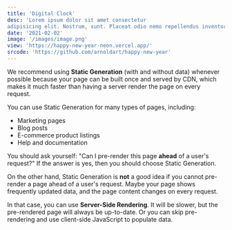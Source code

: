 ```yaml
---
title: 'Digital Clock'
desc: 'Lorem ipsum dolor sit amet consectetur
adipisicing elit. Nostrum, sunt. Placeat odio nemo repellendus inventore.'
date: '2021-02-02'
image: '/images/image.png'
view: 'https://happy-new-year-neon.vercel.app/'
srcode: 'https://github.com/arnoldart/happy-new-year'
---
```



We recommend using **Static Generation** (with and without data) whenever possible because your page can be built once and served by CDN, which makes it much faster than having a server render the page on every request.

You can use Static Generation for many types of pages, including:

- Marketing pages
- Blog posts
- E-commerce product listings
- Help and documentation

You should ask yourself: "Can I pre-render this page **ahead** of a user's request?" If the answer is yes, then you should choose Static Generation.

On the other hand, Static Generation is **not** a good idea if you cannot pre-render a page ahead of a user's request. Maybe your page shows frequently updated data, and the page content changes on every request.

In that case, you can use **Server-Side Rendering**. It will be slower, but the pre-rendered page will always be up-to-date. Or you can skip pre-rendering and use client-side JavaScript to populate data.